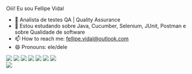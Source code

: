 Oiii! Eu sou Fellipe Vidal

- 🔭 Analista de testes QA | Quality Assurance
- 🌱 Estou estudando sobre Java, Cucumber, Selenium, JUnit, Postman e sobre Qualidade de software
- 📫 How to reach me:  fellipe.vidal@outlook.com
- 😄 Pronouns: ele/dele

<div>
  <img src=https://img.shields.io/badge/Eclipse-2C2255?style=for-the-badge&logo=eclipse&logoColor=white>
  <img src=https://img.shields.io/badge/Java-ED8B00?style=for-the-badge&logo=java&logoColor=white>
  <img src=https://img.shields.io/badge/Selenium-43B02A?style=for-the-badge&logo=Selenium&logoColor=white>
  <img src =https://img.shields.io/badge/Junit5-25A162?style=for-the-badge&logo=junit5&logoColor=white>
  <img src=https://img.shields.io/badge/Windows-0078D6?style=for-the-badge&logo=windows&logoColor=white>
  <img src=https://img.shields.io/badge/Postman-FF6C37?style=for-the-badge&logo=Postman&logoColor=white>
  <img src=https://img.shields.io/badge/Jira-0052CC?style=for-the-badge&logo=Jira&logoColor=white>
 </div>
 
 <div>
  <a href="https://www.linkedin.com/in/fellipe-vidal-813b09123/" target="_blank"><img src=https://img.shields.io/badge/LinkedIn-0077B5?style=for-the-badge&logo=linkedin&logoColor=white>
           </div>
